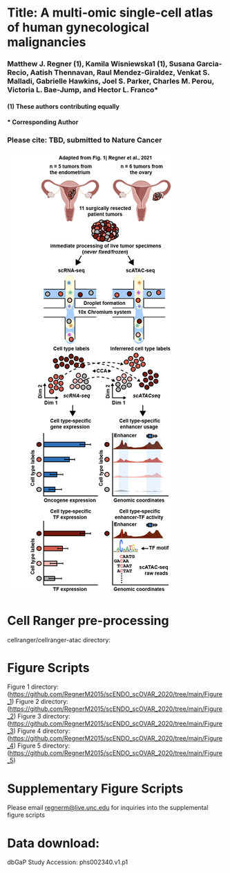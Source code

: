 # Title: A multi-omic single-cell atlas of human gynecological malignancies 
### Matthew J. Regner (1), Kamila Wisniewska1 (1), Susana Garcia-Recio, Aatish Thennavan, Raul Mendez-Giraldez, Venkat S. Malladi, Gabrielle Hawkins, Joel S. Parker, Charles M. Perou, Victoria L. Bae-Jump, and Hector L. Franco*

####      (1) These authors contributing equally
####      * Corresponding Author 


### Please cite: TBD, submitted to Nature Cancer

![alt text](https://github.com/RegnerM2015/scENDO_scOVAR_2020/blob/main/Cartoon.png)

# Cell Ranger pre-processing
cellranger/cellranger-atac directory: 

# Figure Scripts
Figure 1 directory: (https://github.com/RegnerM2015/scENDO_scOVAR_2020/tree/main/Figure_1)
Figure 2 directory: (https://github.com/RegnerM2015/scENDO_scOVAR_2020/tree/main/Figure_2)
Figure 3 directory: (https://github.com/RegnerM2015/scENDO_scOVAR_2020/tree/main/Figure_3)
Figure 4 directory: (https://github.com/RegnerM2015/scENDO_scOVAR_2020/tree/main/Figure_4)
Figure 5 directory: (https://github.com/RegnerM2015/scENDO_scOVAR_2020/tree/main/Figure_5)

# Supplementary Figure Scripts
Please email regnerm@live.unc.edu for inquiries into the supplemental figure scripts

# Data download: 
dbGaP Study Accession: phs002340.v1.p1
